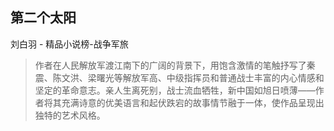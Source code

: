 ## 第二个太阳

刘白羽  -  精品小说榜-战争军旅

> 作者在人民解放军渡江南下的广阔的背景下，用饱含激情的笔触抒写了秦震、陈文洪、梁曙光等解放军高、中级指挥员和普通战士丰富的内心情感和坚定的革命意志。亲人生离死别，战士流血牺牲，新中国如旭日喷薄——作者将其充满诗意的优美语言和起伏跌宕的故事情节融于一体，使作品呈现出独特的艺术风格。
